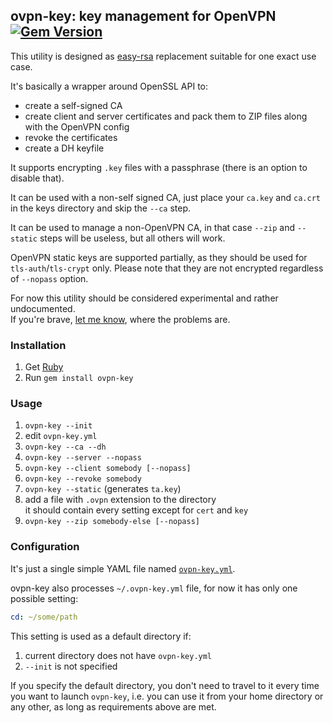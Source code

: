 ## ovpn-key: key management for OpenVPN [![Gem Version](https://badge.fury.io/rb/ovpn-key.svg)](http://badge.fury.io/rb/ovpn-key)

This utility is designed as [easy-rsa](https://github.com/OpenVPN/easy-rsa) replacement suitable for one exact use case.

It's basically a wrapper around OpenSSL API to:
* create a self-signed CA
* create client and server certificates and pack them to ZIP files along with the OpenVPN config
* revoke the certificates
* create a DH keyfile

It supports encrypting `.key` files with a passphrase (there is an option to disable that).

It can be used with a non-self signed CA, just place your `ca.key` and `ca.crt` in the keys directory and skip the `--ca` step.

It can be used to manage a non-OpenVPN CA, in that case `--zip` and `--static` steps will be useless, but all others will work.

OpenVPN static keys are supported partially, as they should be used for `tls-auth`/`tls-crypt` only.
Please note that they are not encrypted regardless of `--nopass` option.

For now this utility should be considered experimental and rather undocumented.  
If you're brave, [let me know](https://github.com/chillum/ovpn-key/issues), where the problems are.

### Installation

1. Get [Ruby](https://www.ruby-lang.org/en/documentation/installation/)
2. Run `gem install ovpn-key`

### Usage

1. `ovpn-key --init`
2. edit `ovpn-key.yml`
3. `ovpn-key --ca --dh`
4. `ovpn-key --server --nopass`
5. `ovpn-key --client somebody [--nopass]`
6. `ovpn-key --revoke somebody`
7. `ovpn-key --static` (generates `ta.key`)
8. add a file with `.ovpn` extension to the directory  
   it should contain every setting except for `cert` and `key`
9. `ovpn-key --zip somebody-else [--nopass]`

### Configuration

It's just a single simple YAML file named [`ovpn-key.yml`](https://github.com/chillum/ovpn-key/blob/master/defaults/ovpn-key.yml).

ovpn-key also processes `~/.ovpn-key.yml` file, for now it has only one possible setting:
```yaml
cd: ~/some/path
```

This setting is used as a default directory if:
1. current directory does not have `ovpn-key.yml`
2. `--init` is not specified

If you specify the default directory, you don't need to travel to it every time you want to launch `ovpn-key`, i.e. you can use it from your home directory or any other, as long as requirements above are met.
